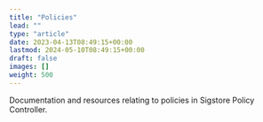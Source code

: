 ```yaml
---
title: "Policies"
lead: ""
type: "article"
date: 2023-04-13T08:49:15+00:00
lastmod: 2024-05-10T08:49:15+00:00
draft: false
images: []
weight: 500
---
```


Documentation and resources relating to policies in Sigstore Policy Controller.